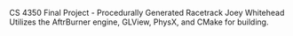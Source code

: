 CS 4350 Final Project - Procedurally Generated Racetrack
Joey Whitehead
Utilizes the AftrBurner engine, GLView, PhysX, and CMake for building.
